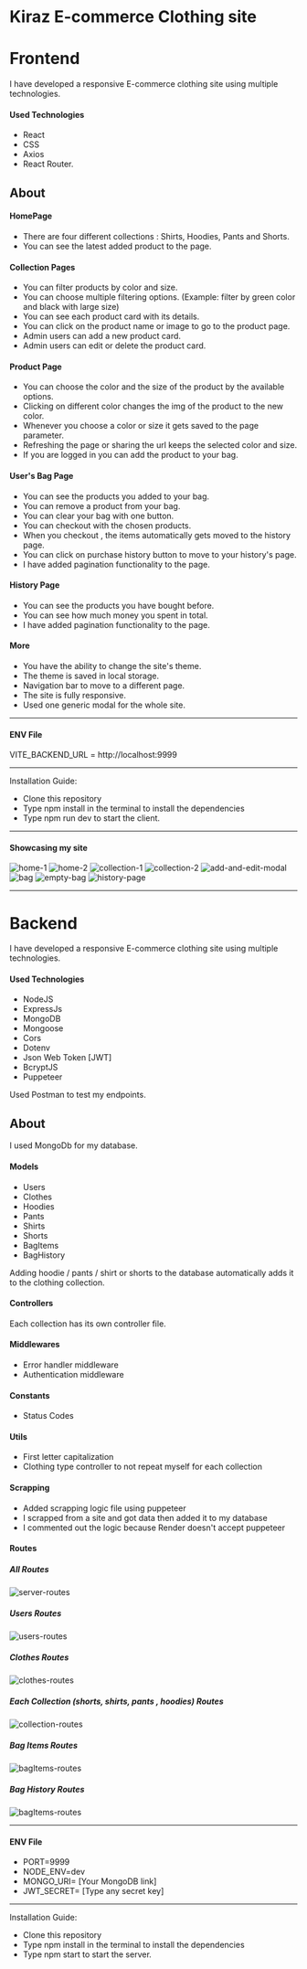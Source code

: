 # Kiraz E-commerce Clothing site

# Frontend

I have developed a responsive E-commerce clothing site using multiple technologies.

#### Used Technologies

- React
- CSS
- Axios
- React Router.

## About

#### HomePage

- There are four different collections : Shirts, Hoodies, Pants and Shorts.
- You can see the latest added product to the page.

#### Collection Pages

- You can filter products by color and size.
- You can choose multiple filtering options. (Example: filter by green color and black with large size)
- You can see each product card with its details.
- You can click on the product name or image to go to the product page.
- Admin users can add a new product card.
- Admin users can edit or delete the product card.

#### Product Page

- You can choose the color and the size of the product by the available options.
- Clicking on different color changes the img of the product to the new color.
- Whenever you choose a color or size it gets saved to the page parameter.
- Refreshing the page or sharing the url keeps the selected color and size.
- If you are logged in you can add the product to your bag.

#### User's Bag Page

- You can see the products you added to your bag.
- You can remove a product from your bag.
- You can clear your bag with one button.
- You can checkout with the chosen products.
- When you checkout , the items automatically gets moved to the history page.
- You can click on purchase history button to move to your history's page.
- I have added pagination functionality to the page.

#### History Page

- You can see the products you have bought before.
- You can see how much money you spent in total.
- I have added pagination functionality to the page.

#### More

- You have the ability to change the site's theme.
- The theme is saved in local storage.
- Navigation bar to move to a different page.
- The site is fully responsive.
- Used one generic modal for the whole site.

---

#### ENV File

VITE_BACKEND_URL = http://localhost:9999

---

Installation Guide:

- Clone this repository
- Type npm install in the terminal to install the dependencies
- Type npm run dev to start the client.

---

#### Showcasing my site

![home-1](./client/src/assets/showcase/home-1.png)
![home-2](./client/src/assets/showcase/home-two.png)
![collection-1](./client/src/assets/showcase/collection-1.png)
![collection-2](./client/src/assets/showcase/collection-2.png)
![add-and-edit-modal](./client/src/assets/showcase/add-edit-modal.png)
![bag](./client/src/assets/showcase/bag.png)
![empty-bag](./client/src/assets/showcase/empty-bag.png)
![history-page](./client/src/assets/showcase/history.png)

---

# Backend

I have developed a responsive E-commerce clothing site using multiple technologies.

#### Used Technologies

- NodeJS
- ExpressJs
- MongoDB
- Mongoose
- Cors
- Dotenv
- Json Web Token [JWT]
- BcryptJS
- Puppeteer

Used Postman to test my endpoints.

## About

I used MongoDb for my database.

#### Models

- Users
- Clothes
- Hoodies
- Pants
- Shirts
- Shorts
- BagItems
- BagHistory

Adding hoodie / pants / shirt or shorts to the database automatically adds it to the clothing collection.

#### Controllers

Each collection has its own controller file.

#### Middlewares

- Error handler middleware
- Authentication middleware

#### Constants

- Status Codes

#### Utils

- First letter capitalization
- Clothing type controller to not repeat myself for each collection

#### Scrapping

- Added scrapping logic file using puppeteer
- I scrapped from a site and got data then added it to my database
- I commented out the logic because Render doesn't accept puppeteer

#### Routes

##### All Routes

![server-routes](./server/assets/server-routes.png)

##### Users Routes

![users-routes](./server/assets/server-routes.png)

##### Clothes Routes

![clothes-routes](./server/assets/clothes-routes.png)

##### Each Collection (shorts, shirts, pants , hoodies) Routes

![collection-routes](./server/assets/collection-routes.png)

##### Bag Items Routes

![bagItems-routes](./server/assets/bagItems-routes.png)

##### Bag History Routes

![bagItems-routes](./server/assets/bagHistory-routes.png)

---

#### ENV File

- PORT=9999
- NODE_ENV=dev
- MONGO_URI= [Your MongoDB link]
- JWT_SECRET= [Type any secret key]

---

Installation Guide:

- Clone this repository
- Type npm install in the terminal to install the dependencies
- Type npm start to start the server.
